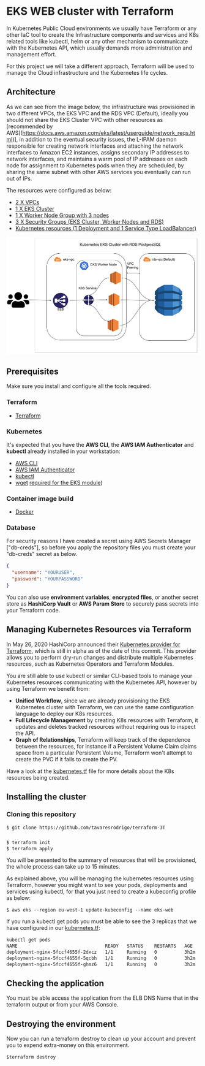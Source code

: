 # EKS WEB cluster with Terraform

In Kubernetes Public Cloud environments we usually have Terraform or any other IaC tool to create the Infrastructure components and services and K8s related tools like kubectl, helm or any other mechanism to communicate with the Kubernetes API, which usually demands more administration and management effort.

For this project we will take a different approach, Terraform will be used to manage the Cloud infrastructure and the Kubernetes life cycles. 

## Architecture

As we can see from the image below, the infrastructure was provisioned in two different VPCs, the EKS VPC and the RDS VPC (Default), ideally you should not share the EKS Cluster VPC with other resources as [recommended by AWS[(https://docs.aws.amazon.com/eks/latest/userguide/network_reqs.html)], in addition to the eventual security issues, the L-IPAM daemon responsible for creating network interfaces and attaching the network interfaces to Amazon EC2 instances, assigns secondary IP addresses to network interfaces, and maintains a warm pool of IP addresses on each node for assignment to Kubernetes pods when they are scheduled, by sharing the same subnet with other AWS services you eventually can run out of IPs. 

The resources were configured as below:

* [2 X VPCs](vpc.tf)
* [1 X EKS Cluster](cluster.tf)
* [1 X Worker Node Group with 3 nodes](cluster.tf)
* [3 X Security Groups (EKS Cluster, Worker Nodes and RDS)](security-groups.tf)
* [Kubernetes resources (1 Deployment and 1 Service Type LoadBalancer)](kubernetes.tf)

![arqhitecture](https://github.com/tavaresrodrigo/terraform-3T/blob/master/jmiro.jpg)

## Prerequisites

Make sure you install and configure all the tools required. 

### Terraform

* [Terraform](https://learn.hashicorp.com/tutorials/terraform/install-cli)

### Kubernetes

It's expected that you have the **AWS CLI**, the **AWS IAM Authenticator** and **kubectl** already installed in your workstation:

* [AWS CLI](https://docs.aws.amazon.com/cli/latest/userguide/cli-chap-install.html)
* [AWS IAM Authenticator](https://docs.aws.amazon.com/eks/latest/userguide/install-aws-iam-authenticator.html)
* [kubectl](https://docs.aws.amazon.com/eks/latest/userguide/install-kubectl.html) 
* [wget](https://stackoverflow.com/questions/33886917/how-to-install-wget-in-macos) [required for the EKS module](https://github.com/terraform-aws-modules/terraform-aws-eks/issues/829))

### Container image build

* [Docker](https://docs.docker.com/get-docker/)

### Database

For security reasons I have created a secret using AWS Secrets Manager ["db-creds"], so before you apply the repository files you must create your "db-creds" secret as below. 

```json
{
  "username": "YOURUSER",
  "password": "YOURPASSWORD"
}
```

You can also use **environment variables**, **encrypted files**, or another secret store as **HashiCorp Vault** or **AWS Param Store** to securely pass secrets into your Terraform code.


## Managing Kubernetes Resources via Terraform

In May 26, 2020 HashiCorp announced their [Kubernetes provider for Terraform](https://github.com/hashicorp/terraform-provider-kubernetes-alpha), which is still in alpha as of the date of this commit. This provider allows you to perform dry-run changes and distribute multiple Kubernetes resources, such as Kubernetes Operators and Terraform Modules. 

You are still able to use kubectl or similar CLI-based tools to manage your Kubernetes resources communicating with the Kubernetes API, however by using Terraform we benefit from:
* **Unified Workflow**, since we are already provisioning the EKS Kubernetes cluster with Terraform, we can use the same configuration language to deploy our K8s resources. 
* **Full Lifecycle Management** by creating K8s resources with Terraform, it updates and deletes tracked resources without requiring ous to inspect the API. 
* **Graph of Relationships**, Terraform will keep track of the dependence between the resources, for instance if a Persistent Volume Claim claims space from a particular Persistent Volume, Terraform won't attempt to create the PVC if it fails to create the PV.

Have a look at the [kubernetes.tf](/kubernetes.tf) file for more details about the K8s resources being created. 

## Installing the cluster

### Cloning this repository

```
$ git clone https://github.com/tavaresrodrigo/terraform-3T
```
### 
```
$ terraform init 
$ terraform apply
```

You will be presented to the summary of resources that will be provisioned, the whole process can take up to 15 minutes. 

As explained above, you will be managing the kubernetes resources using Terraform, however you might want to see your pods, deployments and services using kubectl, for that you just need to create a kubeconfig profile as below:
```
$ aws eks --region eu-west-1 update-kubeconfig --name eks-web
```

If you run a kubectl get pods you must be able to see the 3 replicas that we have configured in our [kubernetes.tf](kubernetes.tf):

```
kubectl get pods 
NAME                                READY   STATUS    RESTARTS   AGE
deployment-nginx-5fccf4655f-2dxcz   1/1     Running   0          3h2m
deployment-nginx-5fccf4655f-5qcbh   1/1     Running   0          3h2m
deployment-nginx-5fccf4655f-ghmz6   1/1     Running   0          3h2m
```
## Checking the application

You must be able access the application from the ELB DNS Name that in the terraform output or from your AWS Console. 

## Destroying the environment

Now you can run a terraform destroy to clean up your account and prevent you to expend extra-money on this environment. 

```
$terraform destroy 
```